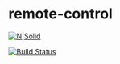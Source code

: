 # remote-control

[![N|Solid](https://img.shields.io/badge/Made%20with-Python-1f425f.svg)](https://www.python.org/)

[![Build Status](https://travis-ci.org/joan-teriihoania/remote-control.svg?branch=master)](https://travis-ci.org/joan-teriihoania/remote-control)